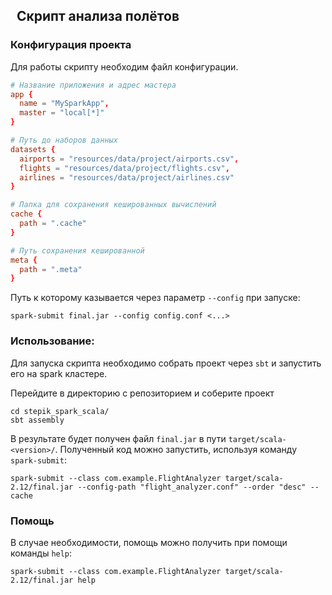 ##   Скрипт анализа полётов

### Конфигурация проекта

Для работы скрипту необходим файл конфигурации.

```conf
# Название приложения и адрес мастера
app {
  name = "MySparkApp",
  master = "local[*]"
}

# Путь до наборов данных
datasets {
  airports = "resources/data/project/airports.csv",
  flights = "resources/data/project/flights.csv",
  airlines = "resources/data/project/airlines.csv"
}

# Папка для сохранения кешированных вычислений
cache {
  path = ".cache"
}

# Путь сохранения кешированной
meta {
  path = ".meta"
}
```

Путь к которому казывается через параметр `--config` при запуске:

```
spark-submit final.jar --config config.conf <...>
```
### Использование:

Для запуска скрипта необходимо собрать проект через `sbt` и запустить его на spark кластере.

Перейдите в директорию с репозиторием и соберите проект
```
cd stepik_spark_scala/
sbt assembly
```
В результате будет получен файл `final.jar` в пути `target/scala-<version>/`.
Полученный код можно запустить, используя команду `spark-submit`:
```
spark-submit --class com.example.FlightAnalyzer target/scala-2.12/final.jar --config-path "flight_analyzer.conf" --order "desc" --cache
```
### Помощь

В случае необходимости, помощь можно получить при помощи команды `help`:

```
spark-submit --class com.example.FlightAnalyzer target/scala-2.12/final.jar help 
```